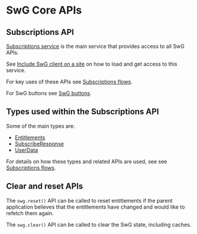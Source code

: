<!---
Copyright 2018 The Subscribe with Google Authors. All Rights Reserved.

Licensed under the Apache License, Version 2.0 (the "License");
you may not use this file except in compliance with the License.
You may obtain a copy of the License at

     http://www.apache.org/licenses/LICENSE-2.0

Unless required by applicable law or agreed to in writing, software
distributed under the License is distributed on an "AS-IS" BASIS,
WITHOUT WARRANTIES OR CONDITIONS OF ANY KIND, either express or implied.
See the License for the specific language governing permissions and
limitations under the License.
-->

# SwG Core APIs

## Subscriptions API

[Subscriptions service](../src/api/subscriptions.js) is the main service that provides
access to all SwG APIs.

See [Include SwG client on a site](./embed-client.md) on how to load and get access
to this service.

For key uses of these APIs see [Subscriptions flows](./flows.md).

For SwG buttons see [SwG buttons](./buttons.md).


## Types used within the Subscriptions API

Some of the main types are:
- [Entitlements](../src/api/entitlements.js)
- [SubscribeResponse](../src/api/subscribe-response.js)
- [UserData](../src/api/user-data.js)

For details on how these types and related APIs are used, see see [Subscriptions flows](./flows.md).


## Clear and reset APIs

The `swg.reset()` API can be called to reset entitlements if the parent application believes that the entitlements have changed and would like to refetch them again.

The `swg.clear()` API can be called to clear the SwG state, including caches.
